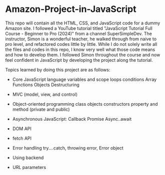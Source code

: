 # Amazon-Project-in-JavaScript
This repo will contain all the HTML, CSS, and JavaScript code for a dummy Amazon site.
I followed a YouTube tutorial titled "JavaScript Tutorial Full Course - Beginner to Pro (2024)"
from a channel SuperSimpleDev. The instructor, Simon is a wonderful teacher, he walked through from
naive to pro level, and refactored codes little by little.
While I do not solely write all the files and codes in this repo, I know very well what those code
means and how to develop them. I followed Simon throughout the course and now feel confident in JavaScript by developing 
the project along the tutorial.

Topics learned by doing this project are as follows:

- Core JavaScript language
	variables and scope
	loops
	conditions
	Array
	Functions
	Objects
  Destructuring

- MVC (model, view, and control)
- Object-oriented programming
	class
	objects
	constructors
	property and method (private and public)
- Asynchronous JavaScript:
	Callback
	Promise
	Async..await
- DOM API
- fetch API
- Error handling
	try....catch, throwing error, Error object
- Using backend 
- URL parameters
